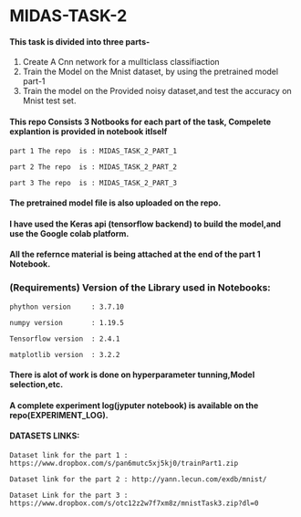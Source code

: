 # MIDAS-TASK-2

#### This task is divided into three parts-
1) Create A Cnn network for a mullticlass classifiaction
2) Train the Model on the Mnist dataset, by using the pretrained model part-1
3) Train the model on the Provided noisy dataset,and test the accuracy on Mnist test set.

#### This repo Consists 3 Notbooks for each part of the task, Compelete explantion is provided in notebook itlself
    part 1 The repo  is : MIDAS_TASK_2_PART_1

    part 2 The repo  is : MIDAS_TASK_2_PART_2
    
    part 3 The repo  is : MIDAS_TASK_2_PART_3
    
#### The pretrained model file is also uploaded on the repo.
    
#### I have used the Keras api (tensorflow backend) to build the model,and use the Google colab platform.

#### All the refernce material is being attached at the end of the part 1 Notebook.

### (Requirements) Version of the Library used in Notebooks:

    phython version     : 3.7.10

    numpy version       : 1.19.5

    Tensorflow version  : 2.4.1

    matplotlib version  : 3.2.2

#### There is alot of work is done on hyperparameter tunning,Model selection,etc.
#### A complete experiment log(jyputer notebook) is available on the repo(EXPERIMENT_LOG).

#### DATASETS LINKS:

    Dataset link for the part 1 : https://www.dropbox.com/s/pan6mutc5xj5kj0/trainPart1.zip

    Dataset link for the part 2 : http://yann.lecun.com/exdb/mnist/

    Dataset Link for the part 3 : https://www.dropbox.com/s/otc12z2w7f7xm8z/mnistTask3.zip?dl=0

